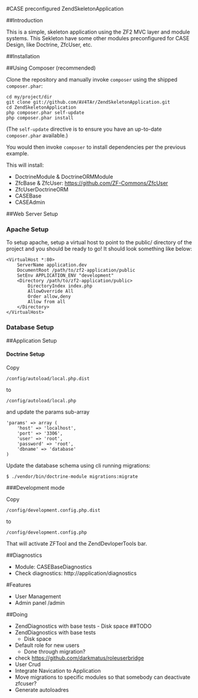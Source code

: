#CASE preconfigured ZendSkeletonApplication


##Introduction

This is a simple, skeleton application using the ZF2 MVC layer and module systems.
This Sekleton have some other modules preconfigured for CASE Design, like Doctrine, ZfcUser, etc.


##Installation


##Using Composer (recommended)

Clone the repository and manually invoke `composer` using the shipped
`composer.phar`:

    cd my/project/dir
    git clone git://github.com/AV4TAr/ZendSkeletonApplication.git
    cd ZendSkeletonApplication
    php composer.phar self-update
    php composer.phar install

(The `self-update` directive is to ensure you have an up-to-date `composer.phar`
available.)

You would then invoke `composer` to install dependencies per the previous example.

This will install:

 - DoctrineModule & DoctrineORMModule
 - ZfcBase & ZfcUser: https://github.com/ZF-Commons/ZfcUser 
 - ZfcUserDoctrineORM
 - CASEBase
 - CASEAdmin


##Web Server Setup



### Apache Setup

To setup apache, setup a virtual host to point to the public/ directory of the
project and you should be ready to go! It should look something like below:

    <VirtualHost *:80>
        ServerName application.dev
        DocumentRoot /path/to/zf2-application/public
        SetEnv APPLICATION_ENV "development"
        <Directory /path/to/zf2-application/public>
            DirectoryIndex index.php
            AllowOverride All
            Order allow,deny
            Allow from all
        </Directory>
    </VirtualHost>

### Database Setup


##Application Setup


#### Doctrine Setup

Copy 

	/config/autoload/local.php.dist 
to 

	/config/autoload/local.php 
and update the params sub-array

	'params' => array (
		'host' => 'localhost',
		'port' => '3306',
		'user' => 'root',
		'password' => 'root',
		'dbname' => 'database' 
	) 

Update the database schema using cli running migrations:

	$ ./vendor/bin/doctrine-module migrations:migrate
###Development mode

Copy 

	/config/development.config.php.dist 
to 

	/config/development.config.php
That will activate ZFTool and the ZendDevloperTools bar.

##Diagnostics
  - Module: CASEBaseDiagnostics
  - Check diagnostics: http://application/diagnostics

#Features

 - User Management
 - Admin panel /admin
 
 ##Doing
   - ZendDiagnostics with base tests
    - Disk space
 ##TODO
  - ZendDiagnostics with base tests
    - Disk space
  - Default role for new users
    - Done through migration?
  - check https://github.com/darkmatus/roleuserbridge
  - User Crud
  - Integrate Navication to Application
  - Move migrations to specific modules so that somebody can deactivate zfcuser?
  - Generate autoloadres
